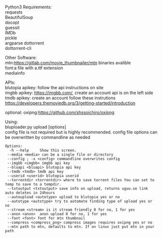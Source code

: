 Python3 Requirements:   
  requests  
  BeautifulSoup  
  docopt  
  guessit  
  IMDb  
  pickle  
  argparse
  dottorrent  
  dottorrent-cli  


Other Software:   
 mtn:https://gitlab.com/movie_thumbnailer/mtn  binaries avalible  
 font:a file with a.ttf extension  
 mediainfo  
  

   


   



 APIs:     
   blutopia apikey: follow the api instructions on site  
   imgbb apikey: https://imgbb.com/, create an account api is on the left side  
   tmdb apikey: create an account follow these instrutions https://developers.themoviedb.org/3/getting-started/introduction   

optional:
 oxipng:https://github.com/shssoichiro/oxipng  




   
   
   
   Using:  
   bluploader.py upload [options]  
   config file is not required but is highly recommended. config file options can be overwritten by commandline as needed   

   
    
    Options:
      -h --help     Show this screen.
     --media <media> can be a single file or directory
     --config ; -x <config> commandline overwrites config
     --imgbb <imgbb> imgbb api key
     --bluapi <bluapi> blutopia api key
     --tmdb <tmdb> tmdb api key
     --userid <userid> blutopia userid
     --torrentdir <torrentdir> where to save torrent files You can set to temp to save to a tempdir.
     --txtoutput <txtoutput> save info on upload, returns uguu.se link auto deletes in 24hours
     --autoupload <autotype> upload to blutopia yes or no
     --autotype <autotype> try to automate finding type of upload yes or no
     --stream <stream> is it stream friendly 0 for no, 1 for yes
     --anon <anon>  anon upload 0 for no, 1 for yes
     --font <font> font for mtn thumbnail
     --compress <compress_png> compress images requires oxipng yes or no
     --mtn path to mtn, defaults to mtn. If on linux just put mtn in your path
